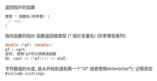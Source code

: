 返回指针的函数
```c
类型 * 函数名(形参表) {
 // xxx
}
```

指向函数的指针
函数返回值类型 (* 指针变量名) (形参类型表列)
```c
double (*pf) (double);
pf = sqrt;
这时, 使用*pf可以调用该函数
如: cout << (*pf)(2) << endl;
```

字符数组的长度, 是从开始到遇到第一个“\0”
或者使用strlen(char*); 记得添加`#include <cstring>`
